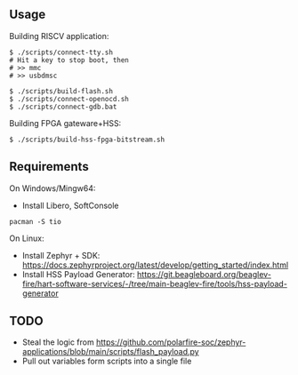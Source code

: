 ## Usage

Building RISCV application:
```
$ ./scripts/connect-tty.sh
# Hit a key to stop boot, then
# >> mmc
# >> usbdmsc

$ ./scripts/build-flash.sh
$ ./scripts/connect-openocd.sh
$ ./scripts/connect-gdb.bat
```

Building FPGA gateware+HSS:
```
$ ./scripts/build-hss-fpga-bitstream.sh
```

## Requirements
On Windows/Mingw64:
- Install Libero, SoftConsole
```
pacman -S tio
```

On Linux:
- Install Zephyr + SDK: https://docs.zephyrproject.org/latest/develop/getting_started/index.html
- Install HSS Payload Generator: https://git.beagleboard.org/beaglev-fire/hart-software-services/-/tree/main-beaglev-fire/tools/hss-payload-generator

## TODO
- Steal the logic from https://github.com/polarfire-soc/zephyr-applications/blob/main/scripts/flash_payload.py
- Pull out variables form scripts into a single file